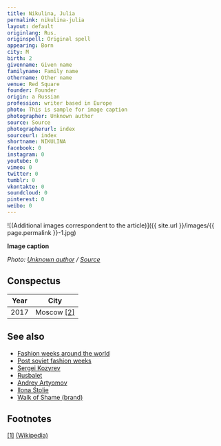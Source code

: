 ```yaml
---
title: Nikulina, Julia
permalink: nikulina-julia
layout: default
originlang: Rus.
originspell: Original spell
appearing: Born
city: M
birth: 2
givenname: Given name
familyname: Family name
othername: Other name
venue: Red Square
founder: Founder
origin: a Russian
profession: writer based in Europe
photo: This is sample for image caption
photographer: Unknown author
source: Source
photographerurl: index
sourceurl: index
shortname: NIKULINA
facebook: 0
instagram: 0
youtube: 0
vimeo: 0
twitter: 0
tumblr: 0
vkontakte: 0
soundcloud: 0
pinterest: 0
weibo: 0
---
```


<!---
To edit top block see
icon "Meta Data"
on right menu
Full edit instructions
indexmod.gq/edit
-->

![(Additional images correspondent to the article)]({{ site.url }}/images/{{ page.permalink }}-1.jpg)

**Image caption**

*Photo: [Unknown author](index) / [Source](index)*

## Сonspectus

|Year|City|
|-|-|
|2017|Moscow <span id="a2">[\[2\]](#f2)</span>|

## See also

+ [Fashion weeks around the world](fashion-weeks-around-the-world)
+ [Post soviet fashion weeks](post-soviet-fashion-weeks)
+ [Sergei Kozyrev](kozyrev-sergei)
+ [Rusbalet](rusbalet)
+ [Andrey Artyomov](artyomov-andrey)
+ [Ilona Stolie](Stolie-Ilona)
+ [Walk of Shame (brand)](walk-of-shame-brand)

## Footnotes

[[1]](#a1) <span id="f1"></span> [(Wikipedia)](index)
